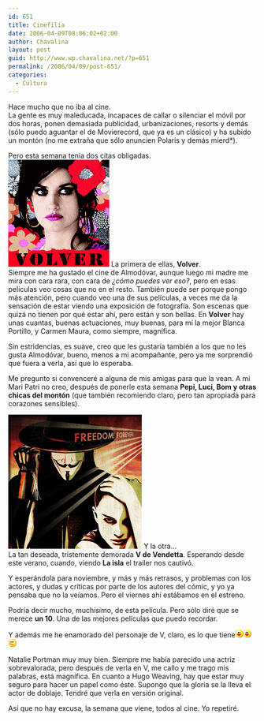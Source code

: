```yaml
---
id: 651
title: Cinefilia
date: 2006-04-09T08:06:02+02:00
author: Chavalina
layout: post
guid: http://www.wp.chavalina.net/?p=651
permalink: /2006/04/09/post-651/
categories:
  - Cultura
---
```

Hace mucho que no iba al cine.  
La gente es muy maleducada, incapaces de callar o silenciar el móvil por dos horas, ponen demasiada publicidad, urbanizaciones, resorts y demás (sólo puedo aguantar el de Movierecord, que ya es un clásico) y ha subido un montón (no me extra&ntilde;a que sólo anuncien Polaris y demás mierd*).

Pero esta semana tenía dos citas obligadas.  
<img class="imgizqda" src="/imagenes/fotos/volver-almodovar.jpg" alt="Cartel de Volver, película de Pedro Almodóvar" /> La primera de ellas, **Volver**.  
Siempre me ha gustado el cine de Almodóvar, aunque luego mi madre me mira con cara rara, con cara de _&iquest;cómo puedes ver eso?_, pero en esas películas veo cosas que no en el resto. También puede ser porque pongo más atención, pero cuando veo una de sus películas, a veces me da la sensación de estar viendo una exposición de fotografía. Son escenas que quizá no tienen por qué estar ahí, pero están y son bellas. En **Volver** hay unas cuantas, buenas actuaciones, muy buenas, para mí la mejor Blanca Portillo, y Carmen Maura, como siempre, magnífica.

Sin estridencias, es suave, creo que les gustaría también a los que no les gusta Almodóvar, bueno, menos a mi acompa&ntilde;ante, pero ya me sorprendió que fuera a verla, así que lo esperaba. 

Me pregunto si convenceré a alguna de mis amigas para que la vean. A mi Mari Patri no creo, después de ponerle esta semana **Pepi, Luci, Bom y otras chicas del montón** (que también recomiendo claro, pero tan apropiada para corazones sensibles).

<img class="imgizqda" src="/imagenes/fotos/v-de-vendetta.jpg" alt="V de Vendetta" /> Y la otra…  
La tan deseada, tristemente demorada **V de Vendetta**. Esperando desde este verano, cuando, viendo **La isla** el trailer nos cautivó.

Y esperándola para noviembre, y más y más retrasos, y problemas con los actores, y dudas y críticas por parte de los autores del cómic, y yo ya pensaba que no la veíamos. Pero el viernes ahí estábamos en el estreno.

Podría decir mucho, muchísimo, de esta película. Pero sólo diré que se merece **un 10**. Una de las mejores películas que puedo recordar.

Y además me he enamorado del personaje de V, claro, es lo que tiene![emo](/imagenes/emoticonos/risa.gif)![emo](/imagenes/emoticonos/risa.gif)![emo](/imagenes/emoticonos/guino.gif) 

Natalie Portman muy muy bien. Siempre me había parecido una actriz sobrevalorada, pero después de verla en V, me callo y me trago mis palabras, está magnífica. En cuanto a Hugo Weaving, hay que estar muy seguro para hacer un papel como éste. Supongo que la gloria se la lleva el actor de doblaje. Tendré que verla en versión original. 

Así que no hay excusa, la semana que viene, todos al cine. Yo repetiré.